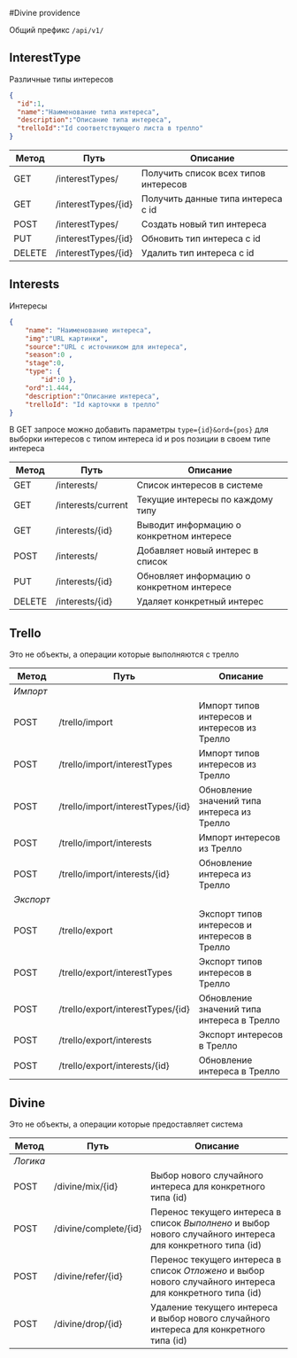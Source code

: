 #Divine providence

Общий префикс
`/api/v1/`

InterestType
---
Различные типы интересов

```json
{
  "id":1,
  "name":"Наименование типа интереса",
  "description":"Описание типа интереса",
  "trelloId":"Id соответствующего листа в трелло"
}
```

| Метод | Путь | Описание |
| ----  | ---- | ----  |
| GET  | /interestTypes/ | Получить список всех типов интересов  |
| GET  | /interestTypes/{id} | Получить данные типа интереса с id  |
| POST  | /interestTypes/ | Создать новый тип интереса  |
| PUT  | /interestTypes/{id} | Обновить тип интереса с id |
| DELETE  | /interestTypes/{id} | Удалить тип интереса с id  |



Interests
---
Интересы 
```json
{
    "name": "Наименование интереса",
    "img":"URL картинки",
    "source":"URL с источником для интереса",
    "season":0 ,
    "stage":0,
    "type": {
        "id":0 },                    
    "ord":1.444,
    "description":"Описание интереса",
    "trelloId": "Id карточки в трелло"
}
```
В GET запросе можно добавить параметры `type={id}&ord={pos}` для выборки интересов с типом интереса id и pos позиции в своем типе интереса

| Метод | Путь | Описание |
| ----  | ---- | ----  |
| GET | /interests/ | Список интересов в системе |
| GET | /interests/current | Текущие интересы по каждому типу |
| GET | /interests/{id} | Выводит информацию о конкретном интересе |
| POST | /interests/ | Добавляет новый интерес в список |
| PUT | /interests/{id} | Обновляет информацию о конкретном интересе |
| DELETE | /interests/{id} | Удаляет конкретный интерес |

Trello
---
Это не объекты, а операции которые выполняются с трелло

| Метод | Путь | Описание |
| ----  | ---- | ----  |
|*Импорт*||
| POST | /trello/import | Импорт типов интересов и интересов из Трелло |
| POST | /trello/import/interestTypes | Импорт типов интересов из Трелло |
| POST | /trello/import/interestTypes/{id} | Обновление значений типа интереса из Трелло |
| POST | /trello/import/interests | Импорт интересов из Трелло |
| POST | /trello/import/interests/{id} | Обновление интереса из Трелло |
|*Экспорт*||
| POST | /trello/export | Экспорт типов интересов и интересов в Трелло |
| POST | /trello/export/interestTypes | Экспорт типов интересов в Трелло |
| POST | /trello/export/interestTypes/{id} | Обновление значений типа интереса в Трелло |
| POST | /trello/export/interests | Экспорт интересов в Трелло |
| POST | /trello/export/interests/{id} | Обновление интереса в Трелло |

Divine
---
Это не объекты, а операции которые предоставляет система

| Метод | Путь | Описание |
| ----  | ---- | ----  |
|*Логика*||
| POST | /divine/mix/{id} | Выбор нового случайного интереса для конкретного типа (id)|
| POST | /divine/complete/{id} | Перенос текущего интереса в список _*Выполнено*_ и выбор нового случайного интереса для конкретного типа (id)|
| POST | /divine/refer/{id} | Перенос текущего интереса в список _*Отложено*_ и выбор нового случайного интереса для конкретного типа (id)|
| POST | /divine/drop/{id} | Удаление текущего интереса и выбор нового случайного интереса для конкретного типа (id)|
